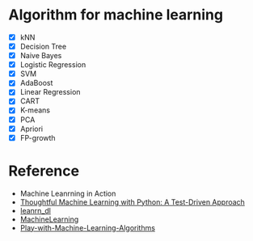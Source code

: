# Algorithm for machine learning

 + [x] kNN
 + [x] Decision Tree
 + [x] Naive Bayes
 + [x] Logistic Regression
 + [x] SVM
 + [x] AdaBoost
 + [x] Linear Regression
 + [x] CART
 + [x] K-means
 + [x] PCA 
 + [x] Apriori
 + [x] FP-growth

# Reference

 + Machine Leanrning in Action 
 + [Thoughtful Machine Learning with Python: A Test-Driven Approach](https://github.com/thoughtfulml/examples-in-python)
 + [leanrn_dl](https://github.com/hanbt/learn_dl)  
 + [MachineLearning](https://github.com/apachecn/MachineLearning)  
 + [Play-with-Machine-Learning-Algorithms](https://github.com/liuyubobobo/Play-with-Machine-Learning-Algorithms)